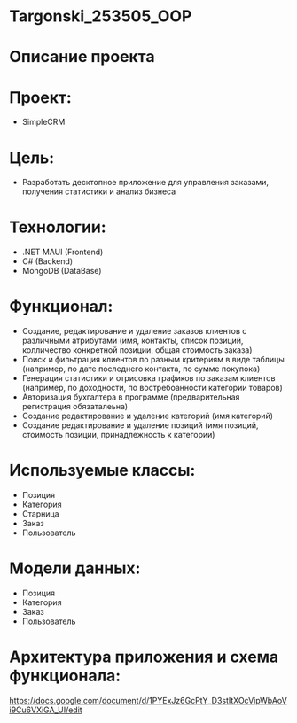 # Targonski_253505_OOP
# Описание проекта
# Проект:
- SimpleCRM

# Цель: 
- Разработать десктопное приложение для управления заказами, получения статистики и анализ бизнеса

# Технологии: 
- .NET MAUI (Frontend)
- C# (Backend)
- MongoDB (DataBase)

# Функционал:
- Создание, редактирование и удаление заказов клиентов с различными атрибутами (имя, контакты, список позиций, колличество конкретной позиции, общая стоимость заказа)
- Поиск и фильтрация клиентов по разным критериям в виде таблицы (например, по дате последнего контакта, по сумме покупока)
- Генерация статистики и отрисовка графиков по заказам клиентов (например, по доходности, по востребоанности категории товаров)
- Авторизация бухгалтера в программе (предварительная регистрация обязаталеьна)
- Создание редактирование и удаление категорий (имя категорий)
- Создание редактирование и удаление позиций (имя позиций, стоимость позиции, принадлежность к категории)

# Используемые классы:
- Позиция
- Категория
- Старница
- Заказ
- Пользователь

# Модели данных:
- Позиция
- Категория
- Заказ
- Пользователь

# Архитектура приложения и схема функционала:
https://docs.google.com/document/d/1PYExJz6GcPtY_D3stItXOcVipWbAoVi9Cu6VXiGA_UI/edit

